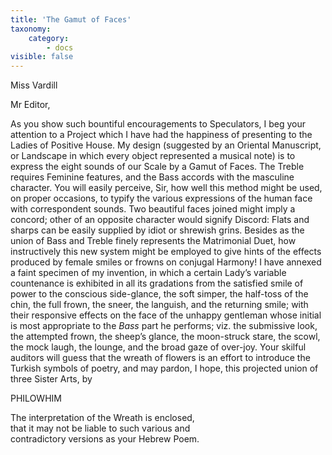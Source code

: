 ```yaml
---
title: 'The Gamut of Faces'
taxonomy:
    category:
        - docs
visible: false
---
```


<div class="author">Miss Vardill</div>

Mr Editor,

As you show such bountiful encouragements to Speculators, I beg your attention to a Project which I have had the happiness of presenting to the Ladies of Positive House. My design (suggested by an Oriental Manuscript, or Landscape in which every object represented a musical note) is to express the eight sounds of our Scale by a Gamut of Faces. The Treble requires Feminine features, and the Bass accords with the masculine character. You will easily perceive, Sir, how well this method might be used, on proper occasions, to typify the various expressions of the human face with correspondent sounds. Two beautiful faces joined might imply a concord; other of an opposite character would signify Discord: Flats and sharps can be easily supplied by idiot or shrewish grins. Besides as the union of Bass and Treble finely represents the Matrimonial Duet, how instructively this new system might be employed to give hints of the effects produced by female smiles or frowns on conjugal Harmony! I have annexed a faint specimen of my invention, in which a certain Lady’s variable countenance is exhibited in all its gradations from the satisfied smile of power to the conscious side-glance, the soft simper, the half-toss of the chin, the full frown, the sneer, the languish, and the returning smile; with their responsive effects on the face of the unhappy gentleman whose initial is most appropriate to the *Bass* part he performs; viz. the submissive look, the attempted frown, the sheep’s glance, the moon-struck stare, the scowl, the mock laugh, the lounge, and the broad gaze of over-joy. Your skilful auditors will guess that the wreath of flowers is an effort to introduce the Turkish symbols of poetry, and may pardon, I hope, this projected union of three Sister Arts, by

PHILOWHIM

The interpretation of the Wreath is enclosed,  
that it may not be liable to such various and  
contradictory versions as your Hebrew Poem.

